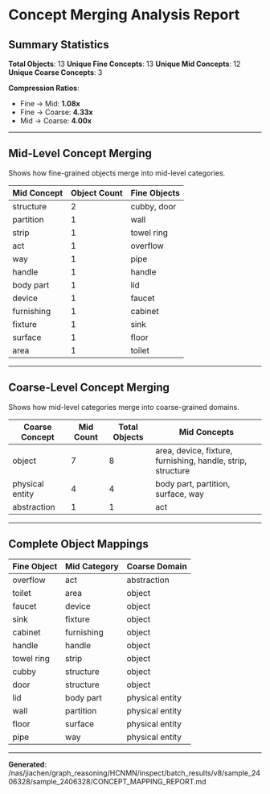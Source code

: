 # Concept Merging Analysis Report

## Summary Statistics

**Total Objects**: 13
**Unique Fine Concepts**: 13
**Unique Mid Concepts**: 12
**Unique Coarse Concepts**: 3

**Compression Ratios**:
- Fine → Mid: **1.08x**
- Fine → Coarse: **4.33x**
- Mid → Coarse: **4.00x**

---

## Mid-Level Concept Merging

Shows how fine-grained objects merge into mid-level categories.

| Mid Concept | Object Count | Fine Objects |
|-------------|--------------|-------------|
| structure | 2 | cubby, door |
| partition | 1 | wall |
| strip | 1 | towel ring |
| act | 1 | overflow |
| way | 1 | pipe |
| handle | 1 | handle |
| body part | 1 | lid |
| device | 1 | faucet |
| furnishing | 1 | cabinet |
| fixture | 1 | sink |
| surface | 1 | floor |
| area | 1 | toilet |

---

## Coarse-Level Concept Merging

Shows how mid-level categories merge into coarse-grained domains.

| Coarse Concept | Mid Count | Total Objects | Mid Concepts |
|----------------|-----------|---------------|-------------|
| object | 7 | 8 | area, device, fixture, furnishing, handle, strip, structure |
| physical entity | 4 | 4 | body part, partition, surface, way |
| abstraction | 1 | 1 | act |

---

## Complete Object Mappings

| Fine Object | Mid Category | Coarse Domain |
|-------------|--------------|---------------|
| overflow | act | abstraction |
| toilet | area | object |
| faucet | device | object |
| sink | fixture | object |
| cabinet | furnishing | object |
| handle | handle | object |
| towel ring | strip | object |
| cubby | structure | object |
| door | structure | object |
| lid | body part | physical entity |
| wall | partition | physical entity |
| floor | surface | physical entity |
| pipe | way | physical entity |

---

**Generated**: /nas/jiachen/graph_reasoning/HCNMN/inspect/batch_results/v8/sample_2406328/sample_2406328/CONCEPT_MAPPING_REPORT.md
